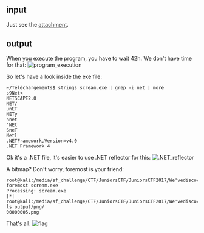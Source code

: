 ## input
Just see the [attachment](https://github.com/mhackgyver-squad/mhackgyver/blob/master/writeup/attachment/scream.exe).

## output
When you execute the program, you have to wait 42h. We don't have time for that:
![program_execution](https://github.com/mhackgyver-squad/mhackgyver/blob/master/writeup/images/Count%20down.png)

So let's have a look inside the exe file:

```
~/Téléchargements$ strings scream.exe | grep -i net | more
s9Net<
NETSCAPE2.0
NET/
unET
NETy
nnet
"NEt
SneT
Netl
.NETFramework,Version=v4.0
.NET Framework 4
```

Ok it's a .NET file, it's easier to use .NET reflector for this:
![.NET_reflector](https://github.com/mhackgyver-squad/mhackgyver/blob/master/writeup/images/.NET%20Reflector.png)

A bitmap? Don't worry, foremost is your friend:

```
root@kali:/media/sf_challenge/CTF/JuniorsCTF/JuniorsCTF2017/We'vediscoveredanotherplanet!# foremost scream.exe 
Processing: scream.exe
|*|
root@kali:/media/sf_challenge/CTF/JuniorsCTF/JuniorsCTF2017/We'vediscoveredanotherplanet!# ls output/png/
00000005.png
```

That's all:
![flag](https://github.com/mhackgyver-squad/mhackgyver/blob/master/writeup/images/We've_discovered_another_planet!_flag.png)
